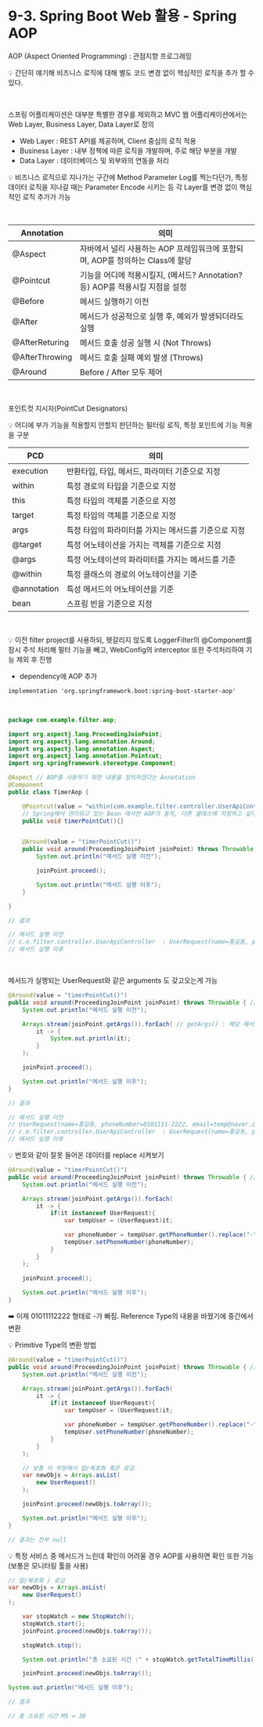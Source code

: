 # 9-3. Spring Boot Web 활용 - Spring AOP

AOP (Aspect Oriented Programming) : 관점지향 프로그래밍

:bulb: 간단히 얘기해 비즈니스 로직에 대해 별도 코드 변경 없이 핵심적인 로직을 추가 할 수 있다.

<br/>

스프링 어플리케이션은 대부분 특별한 경우를 제외하고 MVC 웹 어플리케이션에서는 Web Layer, Business Layer, Data Layer로 정의

- Web Layer : REST API를 제공하며, Client 중심의 로직 적용
- Business Layer : 내부 정책에 따른 로직을 개발하며, 주로 해당 부분을 개발
- Data Layer : 데이터베이스 및 외부와의 연동을 처리

:bulb: 비즈니스 로직으로 지나가는 구간에 Method Parameter Log를 찍는다던가, 특정 데이터 로직을 지나갈 때는 Parameter Encode 시키는 등 각 Layer를 변경 없이 핵심적인 로직 추가가 가능

<br/>

| Annotation     | 의미                                                         |
| -------------- | ------------------------------------------------------------ |
| @Aspect        | 자바에서 널리 사용하는 AOP 프레임워크에 포함되며, AOP를 정의하는 Class에 할당 |
| @Pointcut      | 기능을 어디에 적용시킬지, (메서드? Annotation? 등) AOP를 적용시킬 지점을 설정 |
| @Before        | 메서드 실행하기 이전                                         |
| @After         | 메서드가 성공적으로 실행 후, 예외가 발생되더라도 실행        |
| @AfterReturing | 메서드 호출 성공 실행 시 (Not Throws)                        |
| @AfterThrowing | 메서드 호출 실패 예외 발생 (Throws)                          |
| @Around        | Before / After 모두 제어                                     |

<br/>

포인트컷 지시자(PointCut Designators)

:bulb: 어디에 부가 기능을 적용할지 안할지 판단하는 필터링 로직, 특정 포인트에 기능 적용을 구분

| PCD         | 의미                                                 |
| ----------- | ---------------------------------------------------- |
| execution   | 반환타입, 타입, 메서드, 파라미터 기준으로 지정       |
| within      | 특정 경로의 타입을 기준으로 지정                     |
| this        | 특정 타입의 객체를 기준으로 지정                     |
| target      | 특정 타입의 객체를 기준으로 지정                     |
| args        | 특정 타입의 파라미터를 가지는 메서드를 기준으로 지정 |
| @target     | 특정 어노테이션을 가지는 객체를 기준으로 지정        |
| @args       | 특정 어노테이션의 파라미터를 가지는 메서드를 기준    |
| @within     | 특정 클래스의 경로의 어노테이션을 기준               |
| @annotation | 특성 메서드의 어노테이션을 기준                      |
| bean        | 스프링 빈을 기준으로 지정                            |

<br/>

:bulb: 이전 filter project를 사용하되, 헷갈리지 않도록 LoggerFilter의 @Component를 잠시 주석 처리해 필터 기능을 빼고, WebConfig의 interceptor 또한 주석처리하여 기능 제외 후 진행

+ dependency에 AOP 추가

```
implementation 'org.springframework.boot:spring-boot-starter-aop'
```

<br/>

```java
package com.example.filter.aop;

import org.aspectj.lang.ProceedingJoinPoint;
import org.aspectj.lang.annotation.Around;
import org.aspectj.lang.annotation.Aspect;
import org.aspectj.lang.annotation.Pointcut;
import org.springframework.stereotype.Component;

@Aspect // AOP를 사용하기 위한 내용을 정의하겠다는 Annotation
@Component
public class TimerAop {

    @Pointcut(value = "within(com.example.filter.controller.UserApiController)") // 포인트컷을 지정할 위치
    // Spring에서 관리되고 있는 Bean 에서만 AOP가 동작, 다른 클래스에 지정하고 싶다면 AOP가 아닌 aspectj라는 타 라이브러리 사용 필요
    public void timerPointCut(){}


    @Around(value = "timerPointCut()")
    public void around(ProceedingJoinPoint joinPoint) throws Throwable { // 포인트컷을 지정할 위치
        System.out.println("메서드 실행 이전");

        joinPoint.proceed();

        System.out.println("메서드 실행 이후");
    }

}

// 결과

// 메서드 실행 이전
// c.e.filter.controller.UserApiController  : UserRequest(name=홍길동, phoneNumber=0101111-2222, email=temp@naver.com, age=100)
// 메서드 실행 이후
```

<br/>

메서드가 실행되는 UserRequest와 같은 arguments 도 갖고오는게 가능

```java
@Around(value = "timerPointCut()")
public void around(ProceedingJoinPoint joinPoint) throws Throwable { // 포인트컷을 지정할 위치
    System.out.println("메서드 실행 이전");

    Arrays.stream(joinPoint.getArgs()).forEach( // getArgs() : 해당 메서드가 실행될 때 들어가는 모든 매개변수 부름
        it -> {
            System.out.println(it);
        }
    );

    joinPoint.proceed();

    System.out.println("메서드 실행 이후");
}

// 결과

// 메서드 실행 이전
// UserRequest(name=홍길동, phoneNumber=0101111-2222, email=temp@naver.com, age=100)
// c.e.filter.controller.UserApiController  : UserRequest(name=홍길동, phoneNumber=0101111-2222, email=temp@naver.com, age=100)
// 메서드 실행 이후
```

:bulb: 번호와 같이 잘못 들어온 데이터를 replace 시켜보기

```java
@Around(value = "timerPointCut()")
public void around(ProceedingJoinPoint joinPoint) throws Throwable { // 포인트컷을 지정할 위치
    System.out.println("메서드 실행 이전");

    Arrays.stream(joinPoint.getArgs()).forEach(
        it -> {
            if(it instanceof UserRequest){
                var tempUser = (UserRequest)it;

                var phoneNumber = tempUser.getPhoneNumber().replace("-","");
                tempUser.setPhoneNumber(phoneNumber);
            }
        }
    );
    
    joinPoint.proceed();

    System.out.println("메서드 실행 이후");
}
```

:arrow_right: 이제 01011112222 형태로 -가 빠짐. Reference Type의 내용을 바꿨기에 중간에서 변환

:bulb: Primitive Type의 변환 방법

```java
@Around(value = "timerPointCut()")
public void around(ProceedingJoinPoint joinPoint) throws Throwable { // 포인트컷을 지정할 위치
    System.out.println("메서드 실행 이전");

    Arrays.stream(joinPoint.getArgs()).forEach(
        it -> {
            if(it instanceof UserRequest){
                var tempUser = (UserRequest)it;

                var phoneNumber = tempUser.getPhoneNumber().replace("-","");
                tempUser.setPhoneNumber(phoneNumber);
            }
        }
    );

    // 보통 이 부분에서 암/복호화 혹은 로깅
    var newObjs = Arrays.asList(
        new UserRequest()
    );

    joinPoint.proceed(newObjs.toArray());

    System.out.println("메서드 실행 이후");
}

// 결과는 전부 null
```

:bulb: 특정 서비스 중 메서드가 느린데 확인이 어려울 경우 AOP를 사용하면 확인 또한 가능 (보통은 모니터링 툴을 사용)

```java
// 암/복호화 / 로깅
var newObjs = Arrays.asList(
    new UserRequest()
);

    var stopWatch = new StopWatch();
    stopWatch.start();
    joinPoint.proceed(newObjs.toArray());

    stopWatch.stop();

    System.out.println("총 소요된 시간 :" + stopWatch.getTotalTimeMillis());

    joinPoint.proceed(newObjs.toArray());

System.out.println("메서드 실행 이후");

// 결과

// 총 소요된 시간 MS = 38
```

<br/>

